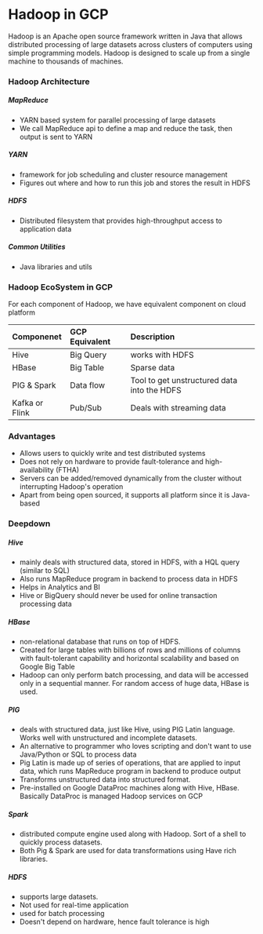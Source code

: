 # Hadoop in GCP

Hadoop is an Apache open source framework written in Java that allows distributed processing of large datasets across clusters of computers using simple programming models. Hadoop is designed to scale up from a single machine to thousands of machines.

### Hadoop Architecture

##### MapReduce

* YARN based system for parallel processing of large datasets
* We call MapReduce api to define a map and reduce the task, then output is sent to YARN

##### YARN

* framework for job scheduling and cluster resource management
* Figures out where and how to run this job and stores the result in HDFS

##### HDFS

* Distributed filesystem that provides high-throughput access to application data

##### Common Utilities

* Java libraries and utils

### Hadoop EcoSystem in GCP

For each component of Hadoop, we have equivalent component on cloud platform

| Componenet | GCP Equivalent | Description |
| :--- | :--- | :--- |
| Hive | Big Query | works with HDFS |
| HBase | Big Table | Sparse data |
| PIG & Spark | Data flow | Tool to get unstructured data into the HDFS |
| Kafka or Flink | Pub/Sub | Deals with streaming data |

### Advantages

* Allows users to quickly write and test distributed systems
* Does not rely on hardware to provide fault-tolerance and high-availability \(FTHA\)
* Servers can be added/removed dynamically from the cluster without interrupting Hadoop's operation
* Apart from being open sourced, it supports all platform since it is Java-based

### Deepdown

##### Hive

* mainly deals with structured data, stored in HDFS, with a HQL query \(similar to SQL\)
* Also runs MapReduce program in backend to process data in HDFS
* Helps in Analytics and BI
* Hive or BigQuery should never be used for online transaction processing data

##### HBase

* non-relational database that runs on top of HDFS.
* Created for large tables with billions of rows and millions of columns with fault-tolerant capability and horizontal scalability and based on Google Big Table
* Hadoop can only perform batch processing, and data will be accessed only in a sequential manner. For random access of huge data, HBase is used.

##### PIG

* deals with structured data, just like Hive, using PIG Latin language. Works well with unstructured and incomplete datasets.
* An alternative to programmer who loves scripting and don't want to use Java/Python or SQL to process data
* Pig Latin is made up of series of operations, that are applied to input data, which runs MapReduce program in backend to produce output
* Transforms unstructured data into structured format.
* Pre-installed on Google DataProc machines along with Hive, HBase. Basically DataProc is managed Hadoop services on GCP

##### Spark

* distributed compute engine used along with Hadoop. Sort of a shell to quickly process datasets.
* Both Pig & Spark are used for data transformations using Have rich libraries.

##### HDFS

* supports large datasets.
* Not used for real-time application
* used for batch processing
* Doesn't depend on hardware, hence fault tolerance is high






